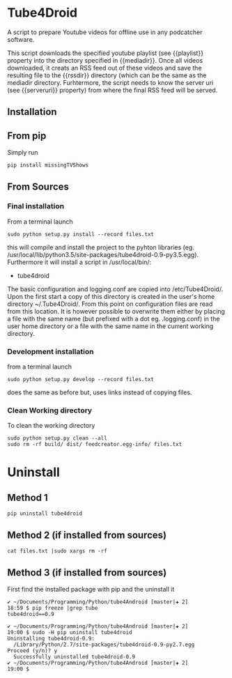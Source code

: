 # Tube4Droid

A script to prepare Youtube videos for offline use in any podcatcher software.

This script downloads the specified youtube playlist (see {{playlist}} property into the directory specified in
{{mediadir}}. Once all videos downloaded, it creats an RSS feed out of these videos and save the resulting file
to the {{rssdir}} directory (which can be the same as the mediadir directory. Furhtermore, the script needs to know the
server uri (see {{serveruri}} property) from where the final RSS feed will be served.

## Installation

## From pip

Simply run
```
pip install missingTVShows
```

## From Sources

### Final installation

From a terminal launch
```
sudo python setup.py install --record files.txt
```
this will compile and install the project to the pyhton libraries (eg. /usr/local/lib/python3.5/site-packages/tube4droid-0.9-py3.5.egg). Furthermore it will install a script in /usr/local/bin/:
* tube4droid

The basic configuration and logging.conf are copied into /etc/Tube4Droid/. Upon the first start a copy of this directory is created in the user's home directory ~/.Tube4Droid/. From this point on configuration files are read from this location. It is however possible to overwrite them either by placing a file with the same name (but prefixed with a dot eg. .logging.conf) in the user home directory or a file with the same name in the current working directory.

### Development installation

from a terminal launch
```
sudo python setup.py develop --record files.txt
```
does the same as before but, uses links instead of copying files.

### Clean Working directory

To clean the working directory
```
sudo python setup.py clean --all
sudo rm -rf build/ dist/ feedcreator.egg-info/ files.txt
```

# Uninstall

## Method 1
```
pip uninstall tube4droid
```

## Method 2 (if installed from sources)
```
cat files.txt |sudo xargs rm -rf
```
## Method 3  (if installed from sources)

First find the installed package with pip and the uninstall it
```
✔ ~/Documents/Programming/Python/tube4Android [master|✚ 2]
18:59 $ pip freeze |grep tube
tube4droid==0.9

✔ ~/Documents/Programming/Python/tube4Android [master|✚ 2]
19:00 $ sudo -H pip uninstall tube4droid
Uninstalling tube4droid-0.9:
  /Library/Python/2.7/site-packages/tube4droid-0.9-py2.7.egg
Proceed (y/n)? y
  Successfully uninstalled tube4droid-0.9
✔ ~/Documents/Programming/Python/tube4Android [master|✚ 2]
19:00 $
```



